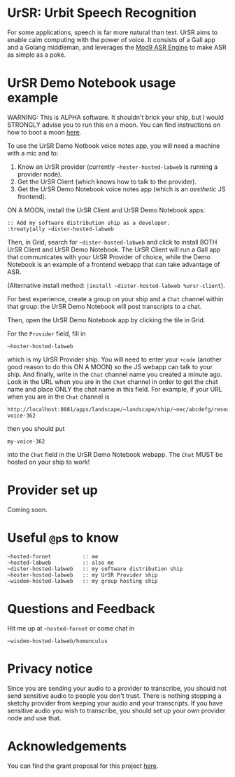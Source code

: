 # UrSR: Urbit Speech Recognition

For some applications, speech is far more natural than text.
UrSR aims to enable calm computing with the power of voice.
It consists of a Gall app and a Golang middleman, and leverages the
[Mod9 ASR Engine](https://mod9.io/)
to make ASR as simple as a poke.


# UrSR Demo Notebook usage example

WARNING: This is ALPHA software.
It shouldn't brick your ship, but
I would STRONGLY advise you to run this on a moon.
You can find instructions on how to boot a moon
[here](https://urbit.org/using/os/basics#moons).

To use the UrSR Demo Notbook voice notes app,
you will need a machine with a mic and to:

1. Know an UrSR provider (currently `~hoster-hosted-labweb` is running a provider node).
1. Get the UrSR Client (which knows how to talk to the provider).
1. Get the UrSR Demo Notebook voice notes app (which is an *aesthetic* JS frontend).

ON A MOON, install the UrSR Client and UrSR Demo Notebook apps:

```
:: Add my software distribution ship as a developer.
:treaty|ally ~dister-hosted-labweb
```

Then, in Grid, search for `~dister-hosted-labweb` and click
to install BOTH UrSR Client and UrSR Demo Notebook.
The UrSR Client will run a Gall app that communicates with
your UrSR Provider of choice, while the Demo Notebook is
an example of a frontend webapp that can take advantage of ASR.

(Alternative install method: `|install ~dister-hosted-labweb %ursr-client`).

For best experience, create a group on your ship and a `Chat`
channel within that group: the UrSR Demo Notebook will post
transcripts to a chat.

Then, open the UrSR Demo Notebook app by clicking the tile in Grid.

For the `Provider` field, fill in

```
~hoster-hosted-labweb
```

which is my UrSR Provider ship.
You will need to enter your `+code`
(another good reason to do this ON A MOON)
so the JS webapp can talk to your ship.
And finally, write in the `Chat` channel name you created a minute ago.
Look in the URL when you are in the `Chat` channel in order to get
the chat name and place ONLY the chat name in this field.
For example, if your URL when you are in the `Chat` channel is

```
http://localhost:8081/apps/landscape/~landscape/ship/~nec/abcdefg/resource/chat/ship/~nec/my-voice-362
```

then you should put

```
my-voice-362
```

into the `Chat` field in the UrSR Demo Notebook webapp.
The `Chat` MUST be hosted on your ship to work!


# Provider set up

Coming soon.


# Useful `@p`s to know

```
~hosted-fornet          :: me
~hosted-labweb          :: also me
~dister-hosted-labweb   :: my software distribution ship
~hoster-hosted-labweb   :: my UrSR Provider ship
~wisdem-hosted-labweb   :: my group hosting ship
```


# Questions and Feedback

Hit me up at `~hosted-fornet` or come chat in

```
~wisdem-hosted-labweb/homunculus
```


# Privacy notice

Since you are sending your audio to a provider to transcribe,
you should not send sensitive audio to people you don't trust.
There is nothing stopping a sketchy provider from keeping your
audio and your transcripts.
If you have sensitive audio you wish to transcribe, you should
set up your own provider node and use that.


# Acknowledgements

You can find the grant proposal for this project
[here](https://urbit.org/grants/speech-recognition).
